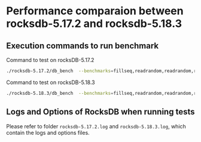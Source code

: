 # Performance comparaion between rocksdb-5.17.2 and rocksdb-5.18.3

## Execution commands to run benchmark

Command to test on rocksDB-5.17.2
~~~ bash
./rocksdb-5.17.2/db_bench  --benchmarks=fillseq,readrandom,readrandom,readrandom,readrandom,readrandom,readrandom,readrandom,readrandom,readrandom,readrandom --db=/home/chagan.ty/rocksdb-benchmark/db-5.17.2-1m --disable_wal=1 --num=1000000   --column_family_distribution=0,100 --key_size=6 --value_size=8 --num_column_families=2  --use_existing_db=0  --threads=1  --numdistinct=1000000
~~~

Command to test on rocksDB-5.18.3
~~~ bash
./rocksdb-5.18.3/db_bench  --benchmarks=fillseq,readrandom,readrandom,readrandom,readrandom,readrandom,readrandom,readrandom,readrandom,readrandom,readrandom --db=/home/chagan.ty/rocksdb-benchmark/db-5.18.3-1m --disable_wal=1 --num=1000000   --column_family_distribution=0,100 --key_size=6 --value_size=8 --num_column_families=2  --use_existing_db=0  --threads=1  --numdistinct=1000000
~~~

## Logs and Options of RocksDB when running tests
Please refer to folder `rocksdb-5.17.2.log` and `rocksdb-5.18.3.log`, which contain the logs and options files.
